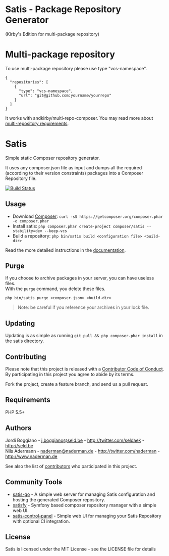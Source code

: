 Satis - Package Repository Generator
====================================
(Kirby's Edition for multi-package repository)
# Multi-package repository
To use multi-package repository please use type "vcs-namespace".
```
{
  "repositories": [
    {
      "type": "vcs-namespace",
      "url": "git@github.com:yourname/yourrepo"
    }
  ]
}
```
It works with andkirby/multi-repo-composer. You may read more about [multi-repository requirements](https://github.com/andkirby/multi-repo-composer).

# Satis

Simple static Composer repository generator.

It uses any composer.json file as input and dumps all the required (according
to their version constraints) packages into a Composer Repository file.

[![Build Status](https://travis-ci.org/composer/satis.svg?branch=master)](https://travis-ci.org/composer/satis)

Usage
-----

- Download [Composer](https://getcomposer.org/download/): `curl -sS https://getcomposer.org/composer.phar -o composer.phar`
- Install satis: `php composer.phar create-project composer/satis --stability=dev --keep-vcs`
- Build a repository: `php bin/satis build <configuration file> <build-dir>`

Read the more detailed instructions in the
[documentation](http://getcomposer.org/doc/articles/handling-private-packages-with-satis.md).

Purge
-----

If you choose to archive packages in your server, you can have useless files.  
With the `purge` command, you delete these files.

    php bin/satis purge <composer.json> <build-dir>

 > Note: be careful if you reference your archives in your lock file.

Updating
--------

Updating is as simple as running `git pull && php composer.phar install` in the satis directory.

Contributing
------------

Please note that this project is released with a [Contributor Code of Conduct](http://contributor-covenant.org/version/1/2/0/).
By participating in this project you agree to abide by its terms.

Fork the project, create a feature branch, and send us a pull request.

Requirements
------------

PHP 5.5+

Authors
-------

Jordi Boggiano - <j.boggiano@seld.be> - <http://twitter.com/seldaek> - <http://seld.be><br />
Nils Adermann - <naderman@naderman.de> - <http://twitter.com/naderman> - <http://www.naderman.de><br />

See also the list of [contributors](https://github.com/composer/satis/contributors) who participated in this project.

Community Tools
---------------
- [satis-go](https://github.com/benschw/satis-go) - A simple web server for managing Satis configuration and hosting the generated Composer repository.
- [satisfy](https://github.com/ludofleury/satisfy) - Symfony based composer repository manager with a simple web UI.
- [satis-control-panel](https://github.com/realshadow/satis-control-panel) - Simple web UI for managing your Satis Repository with optional CI integration.


License
-------

Satis is licensed under the MIT License - see the LICENSE file for details
